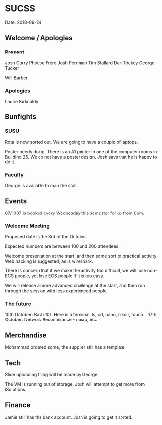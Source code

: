 # SUCSS

Date: 2018-09-24

## Welcome / Apologies

### Present

Josh Curry
Phoebe Frere
Josh Perriman
Tim Stallard
Dan Trickey
George Tucker

Will Barber

### Apologies

Laurie Kirkcaldy

## Bunfights

### SUSU

Rota is now sorted out. We are going to have a couple of laptops.

Poster needs doing. There is an A1 printer in one of the computer rooms in Building 25. We do not have a poster design. Josh says that he is happy to do it.

### Faculty

George is available to man the stall. 

## Events

67/1037 is booked every Wednesday this semester for us from 6pm.

### Welcome Meeting

Proposed date is the 3rd of the October.

Expected numbers are between 100 and 200 attendees.

Welcome presentation at the start, and then some sort of practical activity. Web hacking is suggested, as is wireshark.

There is concern that if we make the activity too difficult, we will lose non-ECS people, yet lose ECS people if it is too easy.

We will release a more advanced challenge at the start, and then run through the session with less experienced people.

### The future

10th October: Bash 101: Here is a terminal. ls, cd, nano, mkdir, touch...
17th October: Network Reconnisance - nmap, etc.

## Merchandise

Mohammad ordered some, the supplier still has a template.

## Tech

Slide uploading thing will be made by George.

The VM is running out of storage, Josh will attempt to get more from iSolutions.

## Finance

Jamie still has the bank account. Josh is going to get it sorted.
